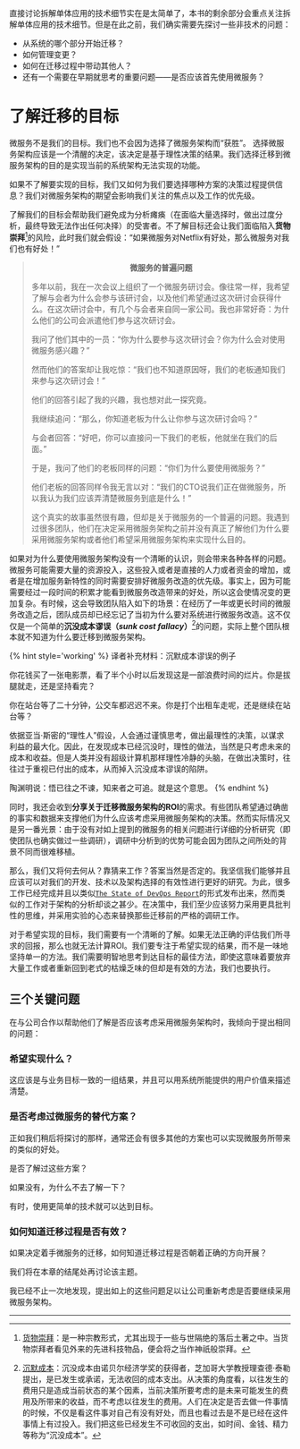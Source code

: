 直接讨论拆解单体应用的技术细节实在是太简单了，本书的剩余部分会重点关注拆解单体应用的技术细节。但是在此之前，我们确实需要先探讨一些非技术的问题：

* 从系统的哪个部分开始迁移？
* 如何管理变更？
* 如何在迁移过程中带动其他人？
* 还有一个需要在早期就思考的重要问题——是否应该首先使用微服务？

# 了解迁移的目标
微服务不是我们的目标。我们也不会因为选择了微服务架构而“获胜”。 选择微服务架构应该是一个清醒的决定，该决定是基于理性决策的结果。我们选择迁移到微服务架构的目的是实现当前的系统架构无法实现的功能。

如果不了解要实现的目标，我们又如何为我们要选择哪种方案的决策过程提供信息？我们对微服务架构的期望会影响我们关注的焦点以及工作的优先级。

了解我们的目标会帮助我们避免成为分析瘫痪（在面临大量选择时，做出过度分析，最终导致无法作出任何决择）的受害者。不了解目标还会让我们面临陷入**货物崇拜**[^译注1]的风险，此时我们就会假设：“如果微服务对Netflix有好处，那么微服务对我们也有好处！”

> **<div align="center">微服务的普遍问题</div>**
> 
> 多年以前，我在一次会议上组织了一个微服务研讨会。像往常一样，我希望了解与会者为什么会参与该研讨会，以及他们希望通过这次研讨会获得什么。在这次研讨会中，有几个与会者来自同一家公司。我也非常好奇：为什么他们的公司会派遣他们参与这次研讨会。
> 
> 我问了他们其中的一员：“你为什么要参与这次研讨会？你为什么会对使用微服务感兴趣？”
> 
> 然而他们的答案却让我吃惊：“我们也不知道原因呀，我们的老板通知我们来参与这次研讨会！”
> 
> 他们的回答引起了我的兴趣，我也想对此一探究竟。
> 
> 我继续追问：“那么，你知道老板为什么让你参与这次研讨会吗？”
> 
> 与会者回答：“好吧，你可以直接问一下我们的老板，他就坐在我们的后面。” 
> 
> 于是，我问了他们的老板同样的问题：“你们为什么要使用微服务？”
> 
> 他们老板的回答同样令我无言以对：“我们的CTO说我们正在做微服务，所以我认为我们应该弄清楚微服务到底是什么！”
> 
> 
> 这个真实的故事虽然很有趣，但却是关于微服务的一个普遍的问题。我遇到过很多团队，他们在决定采用微服务架构之前并没有真正了解他们为什么要采用微服务架构或者他们希望采用微服务架构来实现什么目的。

如果对为什么要使用微服务架构没有一个清晰的认识，则会带来各种各样的问题。微服务可能需要大量的资源投入，这些投入或者是直接的人力或者资金的增加，或者是在增加服务新特性的同时需要安排好微服务改造的优先级。事实上，因为可能需要经过一段时间的积累才能看到微服务改造带来的好处，所以这会使情况变的更加复杂。有时候，这会导致团队陷入如下的场景：在经历了一年或更长时间的微服务改造之后，团队成员却已经忘记了当初为什么要对系统进行微服务改造。这不仅仅是一个简单的**沉没成本谬误（*sunk cost fallacy*）**[^译注2]的问题，实际上整个团队根本就不知道为什么要迁移到微服务架构。

{% hint style='working' %}
译者补充材料：沉默成本谬误的例子

你花钱买了一张电影票，看了半个小时以后发现这是一部浪费时间的烂片。你是拔腿就走，还是坚持看完？

你在站台等了二十分钟，公交车都迟迟不来。你是打个出租车走呢，还是继续在站台等？

依据亚当·斯密的“理性人”假设，人会通过谨慎思考，做出最理性的决策，以谋求利益的最大化。因此，在发现成本已经沉没时，理性的做法，当然是只考虑未来的成本和收益。但是人类并没有超级计算机那样理性冷静的头脑，在做出决策时，往往过于重视已付出的成本，从而掉入沉没成本谬误的陷阱。

陶渊明说：悟已往之不谏，知来者之可追。就是这个意思。
{% endhint %}

同时，我还会收到**分享关于迁移微服务架构的ROI**的需求。有些团队希望通过确凿的事实和数据来支撑他们为什么应该考虑采用微服务架构的决策。然而实际情况又是另一番光景：由于没有对如上提到的微服务的相关问题进行详细的分析研究（即使团队也确实做过一些调研），调研中分析到的优势可能会因为团队之间所处的背景不同而很难移植。

那么，我们又将何去何从？靠猜来工作？答案当然是否定的。我坚信我们能够并且应该可以对我们的开发、技术以及架构选择的有效性进行更好的研究。为此，很多工作已经完成并且以类似[`The State of DevOps Report`](https://cloud.google.com/devops/state-of-devops/)的形式发布出来，然而类似的工作对于架构的分析却谈之甚少。在决策中，我们至少应该努力采用更具批判性的思维，并采用实验的心态来替换那些迁移前的严格的调研工作。

对于希望实现的目标，我们需要有一个清晰的了解。如果无法正确的评估我们所寻求的回报，那么也就无法计算ROI。我们要专注于希望实现的结果，而不是一味地坚持单一的方法。我们需要明智地思考到达目标的最佳方法，即使这意味着要放弃大量工作或者重新回到老式的枯燥乏味的但却是有效的方法，我们也要执行。

## 三个关键问题
在与公司合作以帮助他们了解是否应该考虑采用微服务架构时，我倾向于提出相同的问题：

### 希望实现什么？
这应该是与业务目标一致的一组结果，并且可以用系统所能提供的用户价值来描述清楚。

### 是否考虑过微服务的替代方案？
正如我们稍后将探讨的那样，通常还会有很多其他的方案也可以实现微服务所带来的类似的好处。

是否了解过这些方案？

如果没有，为什么不去了解一下？

有时，使用更简单的技术就可以达到目标。

### 如何知道迁移过程是否有效？
如果决定着手微服务的迁移，如何知道迁移过程是否朝着正确的方向开展？

我们将在本章的结尾处再讨论该主题。

我已经不止一次地发现，提出如上的这些问题足以让公司重新考虑是否要继续采用微服务架构。

---

[^译注1]: [货物崇拜](https://baike.baidu.com/item/%E8%B4%A7%E7%89%A9%E5%B4%87%E6%8B%9C/5251296)：是一种宗教形式，尤其出现于一些与世隔绝的落后土著之中。当货物崇拜者看见外来的先进科技物品，便会将之当作神祇般崇拜。

[^译注2]: [沉默成本](https://baike.baidu.com/item/%E6%B2%89%E6%B2%A1%E6%88%90%E6%9C%AC/5740352)：沉没成本由诺贝尔经济学奖的获得者，芝加哥大学教授理查德·泰勒提出，是已发生或承诺，无法收回的成本支出。从决策的角度看，以往发生的费用只是造成当前状态的某个因素，当前决策所要考虑的是未来可能发生的费用及所带来的收益，而不考虑以往发生的费用。人们在决定是否去做一件事情的时候，不仅是看这件事对自己有没有好处，而且也看过去是不是已经在这件事情上有过投入。我们把这些已经发生不可收回的支出，如时间、金钱、精力等称为“沉没成本”。
